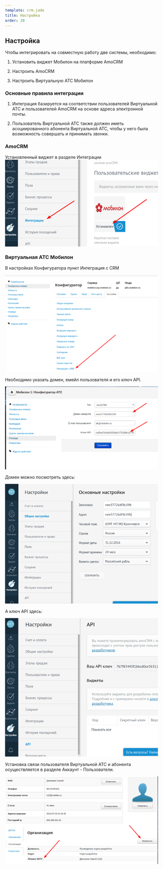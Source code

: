 ```yaml
--- 
template: crm.jade
title: Настройка
order: 20
---
```


## Настройка

Чтобы интегрировать на совместную работу две системы, необходимо:

1. Установить виджет Мобилон на платформе AmoCRM

2. Настроить AmoCRM

3. Настроить Виртуальную АТС Мобилон


### Основные правила интеграции

1. Интеграция базируется на соответствии пользователей Виртуальной АТС и пользователей AmoCRM на основе адреса электронной почты.

2. Пользователь Виртуальной АТС также должен иметь асоциированного абонента Виртуальной АТС, чтобы у него была возможность совершать и принимать звонки.




### AmoCRM

Установленный виджет в разделе Интеграции
![](images/3.png)



### Виртуальная АТС Мобилон

В настройках Конфигуратора пункт Интеграция с CRM

![](images/1.png)

Необходимо указать домен, емейл пользователя и его ключ API.

![](images/4.png)

Домен можно посмотреть здесь:

![](images/2.png)

А ключ API здесь:

![](images/amo_apikey.png)


Установка связи пользователя Виртуальной АТС и абонента осуществляется в разделе Аккаунт - Пользователи.

![](images/vpbx_assoc_user_and_sip.png)
